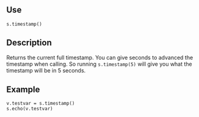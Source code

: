 ## Use
`s.timestamp()`

## Description
Returns the current full timestamp. You can give seconds to advanced the timestamp when calling. So running `s.timestamp(5)` will give you what the timestamp will be in 5 seconds.

## Example
```
v.testvar = s.timestamp()
s.echo(v.testvar)
```
